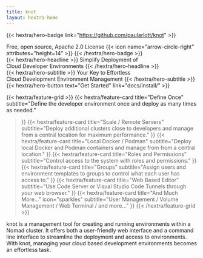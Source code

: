 ```yaml
---
title: knot
layout: hextra-home
---
```


{{< hextra/hero-badge link="https://github.com/paularlott/knot" >}}
  <div class="hx-w-2 hx-h-2 hx-rounded-full hx-bg-primary-400"></div>
  <span>Free, open source, Apache 2.0 License</span>
  {{< icon name="arrow-circle-right" attributes="height=14" >}}
{{< /hextra/hero-badge >}}

<div class="hx-mt-6 hx-mb-6">
{{< hextra/hero-headline >}}
  Simplify Deployment of&nbsp;<br class="sm:block hidden" />Cloud Developer Environments
{{< /hextra/hero-headline >}}
</div>

<div class="hx-mb-12">
{{< hextra/hero-subtitle >}}
  Your Key to Effortless&nbsp;<br class="sm:block hidden" />Cloud Development Environment Management
{{< /hextra/hero-subtitle >}}
</div>

<div class="hx-mb-6">
{{< hextra/hero-button text="Get Started" link="docs/install/" >}}
</div>

<div class="hx-mt-6"></div>

{{< hextra/feature-grid >}}
  {{< hextra/feature-card
    title="Define Once"
    subtitle="Define the developer environment once and deploy as many times as needed."
  >}}
  {{< hextra/feature-card
    title="Scale / Remote Servers"
    subtitle="Deploy additional clusters close to developers and manage from a central location for maximum performance."
  >}}
  {{< hextra/feature-card
    title="Local Docker / Podman"
    subtitle="Deploy local Docker and Podman containers and manage from from a central location."
  >}}
  {{< hextra/feature-card
    title="Roles and Permissions"
    subtitle="Control access to the system with roles and permissions."
  >}}
  {{< hextra/feature-card
    title="Groups"
    subtitle="Assign users and environment templates to groups to control what each user has access to."
  >}}
  {{< hextra/feature-card
    title="Web Based Editor"
    subtitle="Use Code Server or Visual Studio Code Tunnels through your web browser."
  >}}
  {{< hextra/feature-card
    title="And Much More..."
    icon="sparkles"
    subtitle="User Management / Volume Management / Web Terminal / and more..."
  >}}
{{< /hextra/feature-grid >}}

<div class="hx-mt-6">
knot is a management tool for creating and running environments within a Nomad cluster. It offers both a user-friendly web interface and a command line interface to streamline the deployment and access to environments. With knot, managing your cloud based development environments becomes an effortless task.
</div>
